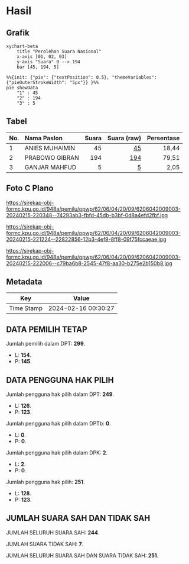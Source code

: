 # Hasil

## Grafik

```mermaid
xychart-beta
    title "Perolehan Suara Nasional"
    x-axis [01, 02, 03]
    y-axis "Suara" 0 --> 194
    bar [45, 194, 5]
```

```mermaid
%%{init: {"pie": {"textPosition": 0.5}, "themeVariables": {"pieOuterStrokeWidth": "5px"}} }%%
pie showData
    "1" : 45
    "2" : 194
    "3" : 5
```

## Tabel

| No. | Nama Paslon    | Suara | Suara (raw) | Persentase |
|:--- |:-------------- | -----:| -----------:| ----------:|
| 1   | ANIES MUHAIMIN | 45    | [45][p-1]   | 18,44      |
| 2   | PRABOWO GIBRAN | 194   | [194][p-2]  | 79,51      |
| 3   | GANJAR MAHFUD  | 5     | [5][p-3]    | 2,05       |


[p-1]: https://github.com/gigit-pemilu/pemilu-2024/blob/main/pilpres/hitung-suara/sub/62-kalimantan-tengah/sub/06-katingan/sub/04-pulau-malan/sub/2009-dahian-tunggal/sub/003-tps/sub/paslon-1.txt
[p-2]: https://github.com/gigit-pemilu/pemilu-2024/blob/main/pilpres/hitung-suara/sub/62-kalimantan-tengah/sub/06-katingan/sub/04-pulau-malan/sub/2009-dahian-tunggal/sub/003-tps/sub/paslon-2.txt
[p-3]: https://github.com/gigit-pemilu/pemilu-2024/blob/main/pilpres/hitung-suara/sub/62-kalimantan-tengah/sub/06-katingan/sub/04-pulau-malan/sub/2009-dahian-tunggal/sub/003-tps/sub/paslon-3.txt

## Foto C Plano

https://sirekap-obj-formc.kpu.go.id/948a/pemilu/ppwp/62/06/04/20/09/6206042009003-20240215-220348--74293ab3-fbfd-45db-b3bf-0d8a4efd2fbf.jpg

https://sirekap-obj-formc.kpu.go.id/948a/pemilu/ppwp/62/06/04/20/09/6206042009003-20240215-221224--22822856-12b3-4ef9-8ff8-09f75fccaeae.jpg

https://sirekap-obj-formc.kpu.go.id/948a/pemilu/ppwp/62/06/04/20/09/6206042009003-20240215-222006--c79ba6b8-2545-47f8-aa30-b275e2b150b8.jpg


## Metadata

| Key        | Value               |
| ---------- | ------------------- |
| Time Stamp | 2024-02-16 00:30:27 |


## DATA PEMILIH TETAP

Jumlah pemilih dalam DPT: **299**.
 * L: **154**.
 * P: **145**.

## DATA PENGGUNA HAK PILIH

Jumlah pengguna hak pilih dalam DPT: **249**.
 * L: **126**.
 * P: **123**.

Jumlah pengguna hak pilih dalam DPTb: **0**.
 * L: **0**.
 * P: **0**.

Jumlah pengguna hak pilih dalam DPK: **2**.
 * L: **2**.
 * P: **0**.

Jumlah pengguna hak pilih: **251**.
 * L: **128**.
 * P: **123**.

## JUMLAH SUARA SAH DAN TIDAK SAH

JUMLAH SELURUH SUARA SAH: **244**.

JUMLAH SUARA TIDAK SAH: **7**.

JUMLAH SELURUH SUARA SAH DAN SUARA TIDAK SAH: **251**.



